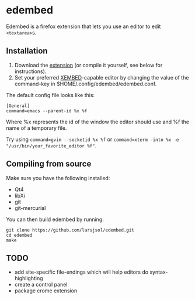 edembed
=======
Edembed is a firefox extension that lets you use an editor to edit `<textarea>`s. 

## Installation
1. Download the [extension](http://projects.met.no/~larsjs/edembed.xpi) (or compile it yourself, see below for instructions).
2. Set your preferred [XEMBED](http://standards.freedesktop.org/xembed-spec/xembed-spec-latest.html)-capable editor by changing the value of the command-key in $HOME/.config/edembed/edembed.conf. 


The default config file looks like this:
```
[General]
command=emacs --parent-id %x %f
```
Where %x represents the id of the window the editor should use and %f the name of a temporary file.

Try using `command=gvim --socketid %x %f` or `command=xterm -into %x -e "/usr/bin/your_favorite_editor %f"`.

## Compiling from source
Make sure you have the following installed:

* Qt4
* libXi
* git
* git-mercurial

You can then build edembed by running:
```
git clone https://github.com/larsjsol/edembed.git
cd edembed
make
```

## TODO
* add site-specific file-endings which will help editors do syntax-highlighting
* create a control panel
* package crome extension

